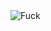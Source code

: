<img src="https://encrypted-tbn0.gstatic.com/images?q=tbn:ANd9GcTA_o09V5bNggOr02zLkaA06b00iApixcm5sg&usqp=CAU" alt="Fuck">
